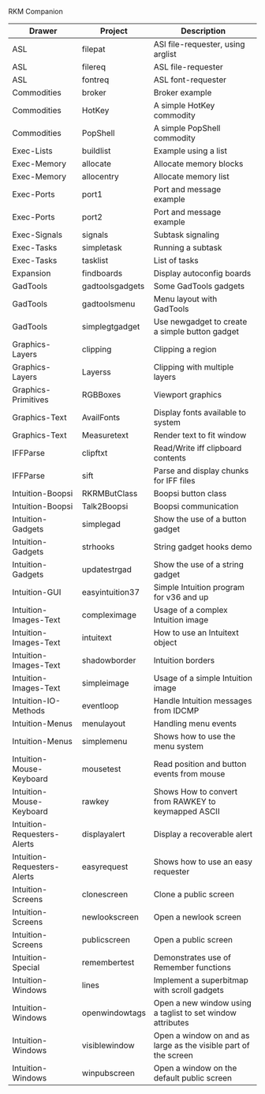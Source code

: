 RKM Companion

| Drawer                      | Project         | Description
| --------------------------- | --------------- | ----------------------------------
| ASL                         | filepat         | ASl file-requester, using arglist
| ASL                         | filereq         | ASL file-requester
| ASL                         | fontreq         | ASL font-requester
| Commodities                 | broker          | Broker example
| Commodities                 | HotKey          | A simple HotKey commodity
| Commodities                 | PopShell        | A simple PopShell commodity
| Exec-Lists                  | buildlist       | Example using a list
| Exec-Memory                 | allocate        | Allocate memory blocks
| Exec-Memory                 | allocentry      | Allocate memory list
| Exec-Ports                  | port1           | Port and message example
| Exec-Ports                  | port2           | Port and message example
| Exec-Signals                | signals         | Subtask signaling
| Exec-Tasks                  | simpletask      | Running a subtask
| Exec-Tasks                  | tasklist        | List of tasks
| Expansion                   | findboards      | Display autoconfig boards
| GadTools                    | gadtoolsgadgets | Some GadTools gadgets
| GadTools                    | gadtoolsmenu    | Menu layout with GadTools
| GadTools                    | simplegtgadget  | Use newgadget to create a simple button gadget
| Graphics-Layers             | clipping        | Clipping a region
| Graphics-Layers             | Layerss         | Clipping with multiple layers
| Graphics-Primitives         | RGBBoxes        | Viewport graphics
| Graphics-Text               | AvailFonts      | Display fonts available to system
| Graphics-Text               | Measuretext     | Render text to fit window
| IFFParse                    | clipftxt        | Read/Write iff clipboard contents
| IFFParse                    | sift            | Parse and display chunks for IFF files
| Intuition-Boopsi            | RKRMButClass    | Boopsi button class
| Intuition-Boopsi            | Talk2Boopsi     | Boopsi communication
| Intuition-Gadgets           | simplegad       | Show the use of a button gadget
| Intuition-Gadgets           | strhooks        | String gadget hooks demo
| Intuition-Gadgets           | updatestrgad    | Show the use of a string gadget
| Intuition-GUI               | easyintuition37 | Simple Intuition program for v36 and up
| Intuition-Images-Text       | compleximage    | Usage of a complex Intuition image
| Intuition-Images-Text       | intuitext       | How to use an Intuitext object
| Intuition-Images-Text       | shadowborder    | Intuition borders
| Intuition-Images-Text       | simpleimage     | Usage of a simple Intuition image
| Intuition-IO-Methods        | eventloop       | Handle Intuition messages from IDCMP
| Intuition-Menus             | menulayout      | Handling menu events
| Intuition-Menus             | simplemenu      | Shows how to use the menu system
| Intuition-Mouse-Keyboard    | mousetest       | Read position and button events from mouse
| Intuition-Mouse-Keyboard    | rawkey          | Shows How to convert from RAWKEY to keymapped ASCII
| Intuition-Requesters-Alerts | displayalert    | Display a recoverable alert
| Intuition-Requesters-Alerts | easyrequest     | Shows how to use an easy requester
| Intuition-Screens           | clonescreen     | Clone a public screen
| Intuition-Screens           | newlookscreen   | Open a newlook screen
| Intuition-Screens           | publicscreen    | Open a public screen
| Intuition-Special           | remembertest    | Demonstrates use of Remember functions
| Intuition-Windows           | lines           | Implement a superbitmap with scroll gadgets
| Intuition-Windows           | openwindowtags  | Open a new window using a taglist to set window attributes
| Intuition-Windows           | visiblewindow   | Open a window on and as large as the visible part of the screen
| Intuition-Windows           | winpubscreen    | Open a window on the default public screen
